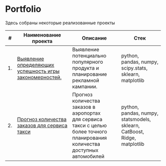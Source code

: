 # Portfolio

Здесь собраны некоторые реализованные проекты

| #    | Наименование проекта                | Описание                                                     | Стек                                                         |
| ---- | ------------------------------------------------------------ | ------------------------------------------------------------ | ------------------------------------------------------------ |
| 1.   | [Выявление определяющих успешность игры закономерностей.](https://github.com/AlekseevDS21/Data-Science_projects/tree/main/Marketing_analyse_for_the_game_company) | Выявление потенциально популярного продукта и планирование рекламной кампании. | python, pandas, numpy, scipy.stats, sklearn, matplotlib       |
| 2.   | [Прогноз количества заказов для сервиса такси](https://github.com/AlekseevDS21/Data-Science_projects/tree/main/time-series-forecasting) | Прогноз количества заказов в аэропортах <br/>для сервиса такси с целью более точного планирования количества доступных <br/>автомобилей | python, pandas, numpy, statsmodels, sklearn, CatBoost, Ridge, matplotlib |


